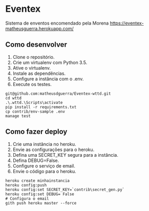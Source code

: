 # Eventex

Sistema de enventos encomendado pela Morena
https://eventex-matheusguerra.herokuapp.com/

## Como desenvolver

1. Clone o repositório.
2. Crie um virtualenv com Python 3.5.
3. Ative o virtualenv.
4. Instale as dependências.
5. Configure a instância com o .env.
6. Execute os testes.

```console
git@github.com:matheusdguerra/Eventex-wttd.git
cd wttd
.\.wttd.\Scripts\activate
pip install -r requirements.txt
cp contrib/env-sample .env
manage test
```

## Como fazer deploy

1. Crie uma instância no heroku.
2. Envie as configurações para o heroku.
3. Defina uma SECRET_KEY segura para a instância.
4. Defina DEBUG=False.
5. Configure o serviço de email.
6. Envie o código para o heroku.

```console
heroku create minhainstancia
heroku config:push
heroku config:set SECRET_KEY=`contrib\secret_gen.py`
heroku config:set DEBUG= False
# Configura o email
gith push heroku master --force
```

